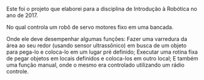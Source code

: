 Este foi o projeto que elaborei para a disciplina de Introdução à Robótica no ano de 2017.

No qual controla um robô de servo motores fixo em uma bancada.

Onde ele deve desempenhar algumas funções: Fazer uma varredura da área ao seu redor (usando sensor ultrassônico) em busca de um objeto para pega-lo e coloca-lo em um lugar pré definido;
Executar uma rotina fixa de pegar objetos em locais definidos e coloca-los em outro local;
E também uma função manual, onde o mesmo era controlado utilizando um rádio controle.
